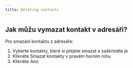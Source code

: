 ```yaml
---
title: Deleting contacts
---
```


## Jak můžu vymazat kontakt v adresáři?
Pro smazání kontaktu z adresáře:
1.	Vyberte kontakty, které si přejete smazat a zaškrtněte je
2.	Klikněte Smazat kontakty v pravém horním rohu
3.	Klikněte Ano
